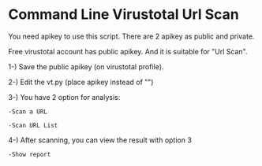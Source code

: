 # Command Line Virustotal Url Scan

You need apikey to use this script. There are 2 apikey as public and private.

Free virustotal account has public apikey. And it is suitable for "Url Scan".

1-) Save the public apikey (on virustotal profile).

2-) Edit the vt.py (place apikey instead of "<apikey>")
    
3-) You have 2 option for analysis:

    -Scan a URL
    
    -Scan URL List
    
4-) After scanning, you can view the result with option 3

    -Show report

